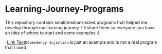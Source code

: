 # Learning-Journey-Programs
This repository contains small/medium-sized programs that helped me develop through my learning journey. I'll share them so everyone can have an idea of where to start and some examples :)

-[Link Text](Programs/dependency-injections/main.go)`Dependency Injection` is just an example and is not a real program that I used
